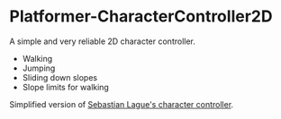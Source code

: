 # Platformer-CharacterController2D

A simple and very reliable 2D character controller.
- Walking
- Jumping
- Sliding down slopes
- Slope limits for walking

Simplified version of [Sebastian Lague's character controller](https://github.com/SebLague/2DPlatformer-Tutorial).
